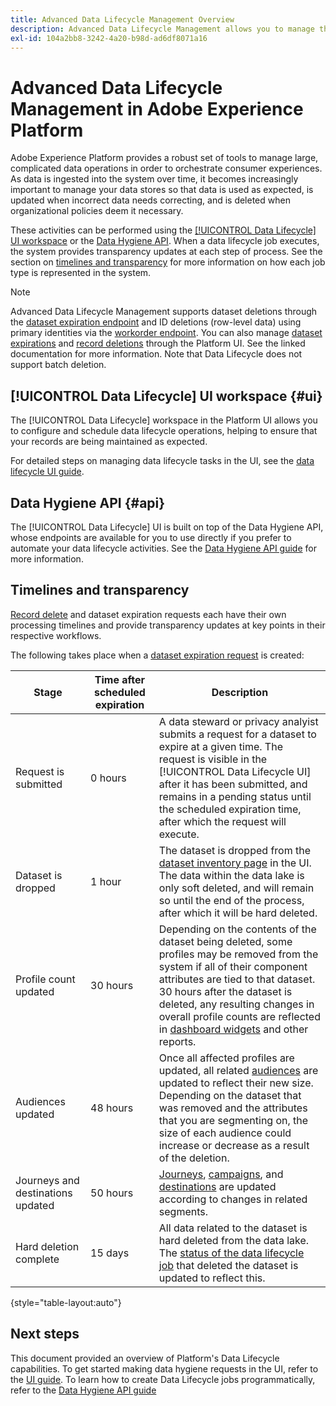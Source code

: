 ```yaml
---
title: Advanced Data Lifecycle Management Overview
description: Advanced Data Lifecycle Management allows you to manage the lifecycle of your data by updating or purging outdated or inaccurate records.
exl-id: 104a2bb8-3242-4a20-b98d-ad6df8071a16
---
```

# Advanced Data Lifecycle Management in Adobe Experience Platform

Adobe Experience Platform provides a robust set of tools to manage large, complicated data operations in order to orchestrate consumer experiences. As data is ingested into the system over time, it becomes increasingly important to manage your data stores so that data is used as expected, is updated when incorrect data needs correcting, and is deleted when organizational policies deem it necessary.

<!-- Platform's data lifecycle capabilities allow you to manage your stored data through the following:

* Scheduling automated dataset expirations
* Deleting individual records from one or all datasets

>[!IMPORTANT]
>
>Record deletes are meant to be used for data cleansing, removing anonymous data, or data minimization. They are **not** to be used for data subject rights requests (compliance) as pertaining to privacy regulations like the General Data Protection Regulation (GDPR). For all compliance use cases, use [Adobe Experience Platform Privacy Service](../privacy-service/home.md) instead. -->

These activities can be performed using the [[!UICONTROL Data Lifecycle] UI workspace](#ui) or the [Data Hygiene API](#api). When a data lifecycle job executes, the system provides transparency updates at each step of process. See the section on [timelines and transparency](#timelines-and-transparency) for more information on how each job type is represented in the system.

>[!NOTE]
>
>Advanced Data Lifecycle Management supports dataset deletions through the [dataset expiration endpoint](./api/dataset-expiration.md) and ID deletions (row-level data) using primary identities via the [workorder endpoint](./api/workorder.md). You can also manage [dataset expirations](./ui/dataset-expiration.md) and [record deletions](../ui/record-delete.md) through the Platform UI. See the linked documentation for more information. Note that Data Lifecycle does not support batch deletion.

## [!UICONTROL Data Lifecycle] UI workspace {#ui}

The [!UICONTROL Data Lifecycle] workspace in the Platform UI allows you to configure and schedule data lifecycle operations, helping to ensure that your records are being maintained as expected.

For detailed steps on managing data lifecycle tasks in the UI, see the [data lifecycle UI guide](./ui/overview.md).

## Data Hygiene API {#api}

The [!UICONTROL Data Lifecycle] UI is built on top of the Data Hygiene API, whose endpoints are available for you to use directly if you prefer to automate your data lifecycle activities. See the [Data Hygiene API guide](./api/overview.md) for more information.

## Timelines and transparency

[Record delete](./ui/record-delete.md) and dataset expiration requests each have their own processing timelines and provide transparency updates at key points in their respective workflows. 

<!-- ### Dataset expirations {#dataset-expiration-transparency} -->

The following takes place when a [dataset expiration request](./ui/dataset-expiration.md) is created:

| Stage | Time after scheduled expiration | Description |
| --- | --- | --- |
| Request is submitted | 0 hours | A data steward or privacy analyist submits a request for a dataset to expire at a given time. The request is visible in the [!UICONTROL Data Lifecycle UI] after it has been submitted, and remains in a pending status until the scheduled expiration time, after which the request will execute. |
| Dataset is dropped | 1 hour | The dataset is dropped from the [dataset inventory page](../catalog/datasets/user-guide.md) in the UI. The data within the data lake is only soft deleted, and will remain so until the end of the process, after which it will be hard deleted. |
| Profile count updated | 30 hours | Depending on the contents of the dataset being deleted, some profiles may be removed from the system if all of their component attributes are tied to that dataset. 30 hours after the dataset is deleted, any resulting changes in overall profile counts are reflected in [dashboard widgets](../dashboards/guides/profiles.md#profile-count-trend) and other reports. |
| Audiences updated | 48 hours | Once all affected profiles are updated, all related [audiences](../segmentation/home.md) are updated to reflect their new size. Depending on the dataset that was removed and the attributes that you are segmenting on, the size of each audience could increase or decrease as a result of the deletion. |
| Journeys and destinations updated | 50 hours | [Journeys](https://experienceleague.adobe.com/docs/journey-optimizer/using/orchestrate-journeys/about-journeys/journey.html), [campaigns](https://experienceleague.adobe.com/docs/journey-optimizer/using/campaigns/get-started-with-campaigns.html), and [destinations](../destinations/home.md) are updated according to changes in related segments. |
| Hard deletion complete | 15 days | All data related to the dataset is hard deleted from the data lake. The [status of the data lifecycle job](./ui/browse.md#view-details) that deleted the dataset is updated to reflect this. |

{style="table-layout:auto"}

<!-- ### Record deletes {#record-delete-transparency}

The following takes place when a [record delete request](./ui/record-delete.md) is created:

| Stage | Time after request submission | Description |
| --- | --- | --- |
| Request is submitted | 0 hours | A data steward or privacy analyist submits a record delete request. The request is visible in the [!UICONTROL Data Lifecycle UI] after it has been submitted. |
| Profile lookups updated | 3 hours | The change in profile counts caused by the deleted identity are reflected in [dashboard widgets](../dashboards/guides/profiles.md#profile-count-trend) and other reports. |
| Segments updated | 24 hours | Once profiles are removed, all related [segments](../segmentation/home.md) are updated to reflect their new size. |
| Journeys and destinations updated | 26 hours | [Journeys](https://experienceleague.adobe.com/docs/journey-optimizer/using/orchestrate-journeys/about-journeys/journey.html), [campaigns](https://experienceleague.adobe.com/docs/journey-optimizer/using/campaigns/get-started-with-campaigns.html), and [destinations](../destinations/home.md) are updated according to changes in related segments. |
| Records soft deleted in data lake | 7 days | The data is soft deleted from the data lake. |
| Data vacuuming completed | 14 days | The [status of the lifecycle job](./ui/browse.md#view-details) updates to indicate that the job has completed, meaning that data vacuuming has been completed on the data lake and the relevant records have been hard deleted. |

{style="table-layout:auto"} -->

## Next steps

This document provided an overview of Platform's Data Lifecycle capabilities. To get started making data hygiene requests in the UI, refer to the [UI guide](./ui/overview.md). To learn how to create Data Lifecycle jobs programmatically, refer to the [Data Hygiene API guide](./api/overview.md)

